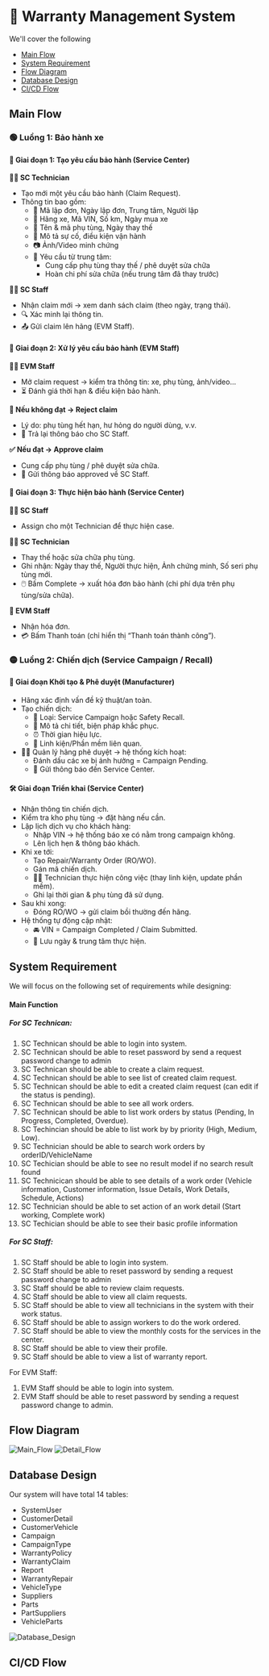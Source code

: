 # 📑 Warranty Management System

We'll cover the following
+ [Main Flow](#main-flow)
+ [System Requirement](#system-requirement)
+ [Flow Diagram](#flow-diagram)
+ [Database Design](#database-design)
+ [CI/CD Flow](#cicd-flow)

## Main Flow
### 🟢 Luồng 1: Bảo hành xe
#### 🔹 Giai đoạn 1: Tạo yêu cầu bảo hành (Service Center)
**👨‍🔧 SC Technician**
+ Tạo mới một yêu cầu bảo hành (Claim Request).
+ Thông tin bao gồm:
    + 📌 Mã lập đơn, Ngày lập đơn, Trung tâm, Người lập
    + 🚗 Hãng xe, Mã VIN, Số km, Ngày mua xe
    + 🔧 Tên & mã phụ tùng, Ngày thay thế
    + 📝 Mô tả sự cố, điều kiện vận hành
    + 📷 Ảnh/Video minh chứng
    + 📨 Yêu cầu từ trung tâm:
        + Cung cấp phụ tùng thay thế / phê duyệt sửa chữa
        + Hoàn chi phí sửa chữa (nếu trung tâm đã thay trước)

**👩‍💼 SC Staff**
+ Nhận claim mới → xem danh sách claim (theo ngày, trạng thái).
+ 🔍 Xác minh lại thông tin.
+ 📤 Gửi claim lên hãng (EVM Staff).

#### 🔹 Giai đoạn 2: Xử lý yêu cầu bảo hành (EVM Staff)

**👨‍💼 EVM Staff**
+ Mở claim request → kiểm tra thông tin: xe, phụ tùng, ảnh/video...
+ ⏳ Đánh giá thời hạn & điều kiện bảo hành.

**🛑 Nếu không đạt → Reject claim**
+ Lý do: phụ tùng hết hạn, hư hỏng do người dùng, v.v.
+ 📩 Trả lại thông báo cho SC Staff.

**✅ Nếu đạt → Approve claim**
+ Cung cấp phụ tùng / phê duyệt sửa chữa.
+ 📩 Gửi thông báo approved về SC Staff.

#### 🔹 Giai đoạn 3: Thực hiện bảo hành (Service Center)
**👩‍💼 SC Staff**
+ Assign cho một Technician để thực hiện case.

**👨‍🔧 SC Technician**
+ Thay thế hoặc sửa chữa phụ tùng.
+ Ghi nhận: Ngày thay thế, Người thực hiện, Ảnh chứng minh, Số seri phụ tùng mới.
+ 🖱️ Bấm Complete → xuất hóa đơn bảo hành (chi phí dựa trên phụ tùng/sửa chữa).

**🏢 EVM Staff**
+ Nhận hóa đơn.
+ 💳 Bấm Thanh toán (chỉ hiển thị “Thanh toán thành công”).

### 🟡 Luồng 2: Chiến dịch (Service Campaign / Recall)
#### 📝 Giai đoạn Khởi tạo & Phê duyệt (Manufacturer)
+ Hãng xác định vấn đề kỹ thuật/an toàn.
+ Tạo chiến dịch:
    + 🔖 Loại: Service Campaign hoặc Safety Recall.
    + 📜 Mô tả chi tiết, biện pháp khắc phục.
    + ⏰ Thời gian hiệu lực.
    + 🧩 Linh kiện/Phần mềm liên quan.
+ 👨‍💼 Quản lý hãng phê duyệt → hệ thống kích hoạt:
    + Đánh dấu các xe bị ảnh hưởng = Campaign Pending.
    + 📩 Gửi thông báo đến Service Center.

#### 🛠️ Giai đoạn Triển khai (Service Center)
+ Nhận thông tin chiến dịch.
+ Kiểm tra kho phụ tùng → đặt hàng nếu cần.
+ Lập lịch dịch vụ cho khách hàng:
    + Nhập VIN → hệ thống báo xe có nằm trong campaign không.
    + Lên lịch hẹn & thông báo khách.
+ Khi xe tới:
    + Tạo Repair/Warranty Order (RO/WO).
    + Gán mã chiến dịch.
    + 👨‍🔧 Technician thực hiện công việc (thay linh kiện, update phần mềm).
    + Ghi lại thời gian & phụ tùng đã sử dụng.
+ Sau khi xong:
    + Đóng RO/WO → gửi claim bồi thường đến hãng.
+ Hệ thống tự động cập nhật:
    + 🚘 VIN = Campaign Completed / Claim Submitted.
    + 📅 Lưu ngày & trung tâm thực hiện.

## System Requirement
We will focus on the following set of requirements while designing:
#### Main Function
##### For SC Technican:
1. SC Technican should be able to login into system.
2. SC Technican should be able to reset password by send a  request password change to admin
3. SC Technican should be able to create a claim request.
4. SC Technican should be able to see list of created claim request.
5. SC Technican should be able to edit a created claim request (can edit if the status is pending).
6. SC Technican should be able to see all work orders.
7. SC Technican should be able to list work orders by status (Pending, In Progress, Completed, Overdue). 
8. SC Techincian should be able to list work by by priority (High, Medium, Low).
9. SC Technician should be able to search work orders by orderID/VehicleName
10. SC Techician should be able to see no result model if no search result found
11. SC Technicican should be able to see details of a work order (Vehicle information, Customer information, Issue Details, Work Details, Schedule, Actions)
12. SC Technician should be able to set action of an work detail (Start working, Complete work)
13. SC Techician should be able to see their basic profile information

##### For SC Staff:
1. SC Staff should be able to login into system.
2. SC Staff should be able to reset password by sending a request password change to admin
3. SC Staff should be able to review claim requests.
4. SC Staff should be able to view all claim requests.
5. SC Staff should be able to view all technicians in the system with their work status.
6. SC Staff should be able to assign workers to do the work ordered.
7. SC Staff should be able to view the monthly costs for the services in the center.
8. SC Staff should be able to view their profile.
9. SC Staff should be able to view a list of warranty report.

For EVM Staff:
1. EVM Staff should be able to login into system.
2. EVM Staff should be able to reset password by sending a request password change to admin.

## Flow Diagram
<img src="./Resources/Main_Flow.png" alt="Main_Flow">
<img src="./Resources/Detail_Flow.png" alt="Detail_Flow">

## Database Design
Our system will have total 14 tables:

+ SystemUser
+ CustomerDetail
+ CustomerVehicle
+ Campaign
+ CampaignType
+ WarrantyPolicy
+ WarrantyClaim
+ Report
+ WarrantyRepair
+ VehicleType
+ Suppliers
+ Parts
+ PartSuppliers
+ VehicleParts
<img src="./Resources/Database_Design.png" alt="Database_Design">

## CI/CD Flow
